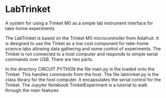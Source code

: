 # LabTrinket

A system for using a Trinket M0 as a simple lab instrument interface for take-home experiments

The LabTrinket is based on the Trinket M0 microcontroller from Adafruit. It is designed to use the Tinket as a low cost component for take-home science labs allowing data gathering and some control of experiments. The Trinket is run connected to a host computer and responds to simple serial commands over USB. There are two parts. 

In the directory CIRCUIT PYTHON the file main.py is the loaded onto the Trinket. This handles commands from the host.
The file labtrinket.py is the class library for the host computer. It encapsulates the serial control for the Trinket.
The Jupyter Notebook  TrinketExperiment is a tutorial to walk through the main features

